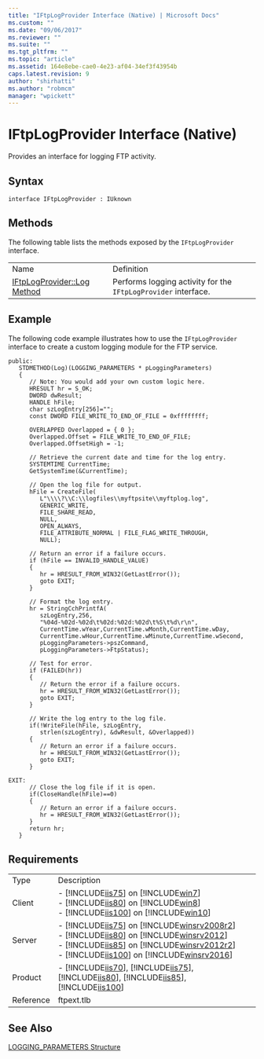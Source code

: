 ```yaml
---
title: "IFtpLogProvider Interface (Native) | Microsoft Docs"
ms.custom: ""
ms.date: "09/06/2017"
ms.reviewer: ""
ms.suite: ""
ms.tgt_pltfrm: ""
ms.topic: "article"
ms.assetid: 164e8ebe-cae0-4e23-af04-34ef3f43954b
caps.latest.revision: 9
author: "shirhatti"
ms.author: "robmcm"
manager: "wpickett"
---
```

# IFtpLogProvider Interface (Native)
Provides an interface for logging FTP activity.  
  
## Syntax  
  
```cpp#  
interface IFtpLogProvider : IUknown  
```  
  
## Methods  
 The following table lists the methods exposed by the `IFtpLogProvider` interface.  
  
|||  
|-|-|  
|Name|Definition|  
|[IFtpLogProvider::Log Method](../../../reference/ftp/native-code/iftplogprovider-log-method.md)|Performs logging activity for the `IFtpLogProvider` interface.|  
  
## Example  
 The following code example illustrates how to use the `IFtpLogProvider` interface to create a custom logging module for the FTP service.  
  
```  
public:  
   STDMETHOD(Log)(LOGGING_PARAMETERS * pLoggingParameters)  
   {  
      // Note: You would add your own custom logic here.  
      HRESULT hr = S_OK;  
      DWORD dwResult;  
      HANDLE hFile;  
      char szLogEntry[256]="";  
      const DWORD FILE_WRITE_TO_END_OF_FILE = 0xffffffff;  
  
      OVERLAPPED Overlapped = { 0 };  
      Overlapped.Offset = FILE_WRITE_TO_END_OF_FILE;  
      Overlapped.OffsetHigh = -1;  
  
      // Retrieve the current date and time for the log entry.  
      SYSTEMTIME CurrentTime;  
      GetSystemTime(&CurrentTime);  
  
      // Open the log file for output.  
      hFile = CreateFile(  
         L"\\\\?\\C:\\logfiles\\myftpsite\\myftplog.log",  
         GENERIC_WRITE,  
         FILE_SHARE_READ,  
         NULL,  
         OPEN_ALWAYS,  
         FILE_ATTRIBUTE_NORMAL | FILE_FLAG_WRITE_THROUGH,  
         NULL);  
  
      // Return an error if a failure occurs.  
      if (hFile == INVALID_HANDLE_VALUE)  
      {  
         hr = HRESULT_FROM_WIN32(GetLastError());  
         goto EXIT;  
      }  
  
      // Format the log entry.  
      hr = StringCchPrintfA(  
         szLogEntry,256,  
         "%04d-%02d-%02d\t%02d:%02d:%02d\t%S\t%d\r\n",  
         CurrentTime.wYear,CurrentTime.wMonth,CurrentTime.wDay,  
         CurrentTime.wHour,CurrentTime.wMinute,CurrentTime.wSecond,  
         pLoggingParameters->pszCommand,  
         pLoggingParameters->FtpStatus);  
  
      // Test for error.  
      if (FAILED(hr))  
      {  
         // Return the error if a failure occurs.  
         hr = HRESULT_FROM_WIN32(GetLastError());  
         goto EXIT;  
      }  
  
      // Write the log entry to the log file.  
      if(!WriteFile(hFile, szLogEntry,  
         strlen(szLogEntry), &dwResult, &Overlapped))        
      {  
         // Return an error if a failure occurs.  
         hr = HRESULT_FROM_WIN32(GetLastError());  
         goto EXIT;  
      }  
  
EXIT:  
      // Close the log file if it is open.  
      if(CloseHandle(hFile)==0)  
      {  
         // Return an error if a failure occurs.  
         hr = HRESULT_FROM_WIN32(GetLastError());  
      }  
      return hr;  
   }  
```  
  
## Requirements  
  
|||  
|-|-|  
|Type|Description|  
|Client|-   [!INCLUDE[iis75](../../../reference/admin/includes/iis75-md.md)] on                                          [!INCLUDE[win7](../../../reference/admin/includes/win7-md.md)]<br />-   [!INCLUDE[iis80](../../../reference/admin/includes/iis80-md.md)] on                                          [!INCLUDE[win8](../../../reference/admin/includes/win8-md.md)]<br />-   [!INCLUDE[iis100](../../../reference/admin/includes/iis100-md.md)] on                                          [!INCLUDE[win10](../../../reference/admin/includes/win10-md.md)]|  
|Server|-   [!INCLUDE[iis75](../../../reference/admin/includes/iis75-md.md)] on                                          [!INCLUDE[winsrv2008r2](../../../reference/admin/includes/winsrv2008r2-md.md)]<br />-   [!INCLUDE[iis80](../../../reference/admin/includes/iis80-md.md)] on                                          [!INCLUDE[winsrv2012](../../../reference/admin/includes/winsrv2012-md.md)]<br />-   [!INCLUDE[iis85](../../../reference/admin/includes/iis85-md.md)] on                                          [!INCLUDE[winsrv2012r2](../../../reference/admin/includes/winsrv2012r2-md.md)]<br />-   [!INCLUDE[iis100](../../../reference/admin/includes/iis100-md.md)] on                                          [!INCLUDE[winsrv2016](../../../reference/admin/includes/winsrv2016-md.md)]|  
|Product|-   [!INCLUDE[iis70](../../../reference/admin/includes/iis70-md.md)],                                          [!INCLUDE[iis75](../../../reference/admin/includes/iis75-md.md)],                                          [!INCLUDE[iis80](../../../reference/admin/includes/iis80-md.md)],                                          [!INCLUDE[iis85](../../../reference/admin/includes/iis85-md.md)],                                          [!INCLUDE[iis100](../../../reference/admin/includes/iis100-md.md)]|  
|Reference|ftpext.tlb|  
  
## See Also  
 [LOGGING_PARAMETERS Structure](../../../reference/ftp/native-code/logging-parameters-structure.md)
